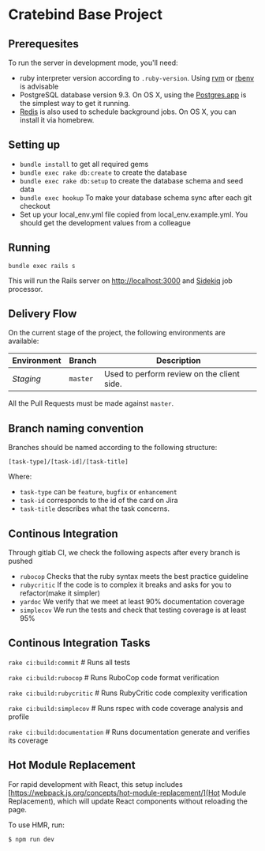 # Cratebind Base Project

## Prerequesites

To run the server in development mode, you'll need:

* ruby interpreter version according to `.ruby-version`. Using [rvm] or [rbenv]
is advisable
* PostgreSQL database version 9.3. On OS X, using the [Postgres.app] is the
simplest way to get it running.
* [Redis] is also used to schedule background jobs. On OS X, you can install it
via homebrew.

## Setting up

* `bundle install` to get all required gems
* `bundle exec rake db:create` to create the database
* `bundle exec rake db:setup` to create the database schema and seed data
* `bundle exec hookup` To make your database schema sync after each git checkout
* Set up your local_env.yml file copied from local_env.example.yml. You should get the development values from a colleague

## Running

`bundle exec rails s`

This will run the Rails server on <http://localhost:3000> and [Sidekiq] job
processor.

## Delivery Flow

On the current stage of the project, the following environments are available:

| Environment | Branch         |  Description |
|-------------|----------------|--------------|
| *Staging*     | `master`         | Used to perform review on the client side. |

All the Pull Requests must be made against `master`.

## Branch naming convention

Branches should be named according to the following structure:

`[task-type]/[task-id]/[task-title]`

Where:
* `task-type` can be `feature`, `bugfix` or `enhancement`
* `task-id` corresponds to the id of the card on Jira
* `task-title` describes what the task concerns.

[Redis]: http://redis.io
[rvm]: http://rvm.io
[rbenv]: http://rbenv.org
[Postgres.app]: http://postgresapp.com/
[Sidekiq]: http://sidekiq.org/

## Continous Integration

Through gitlab CI, we check the following aspects after every branch is pushed

* `rubocop` Checks that the ruby syntax meets the best practice guideline
* `rubycritic` If the code is to complex it breaks and asks for you to refactor(make it simpler)
* `yardoc` We verify that we meet at least 90% documentation coverage
* `simplecov` We run the tests and check that testing coverage is at least 95%

## Continous Integration Tasks

`rake ci:build:commit` # Runs all tests

`rake ci:build:rubocop` # Runs RuboCop code format verification

`rake ci:build:rubycritic` # Runs RubyCritic code complexity verification

`rake ci:build:simplecov` # Runs rspec with code coverage analysis and profile

`rake ci:build:documentation` # Runs documentation generate and verifies its coverage

## Hot Module Replacement
For rapid development with React, this setup includes [https://webpack.js.org/concepts/hot-module-replacement/](Hot Module Replacement), which will update React components without reloading the page.

To use HMR, run:
```
$ npm run dev
```